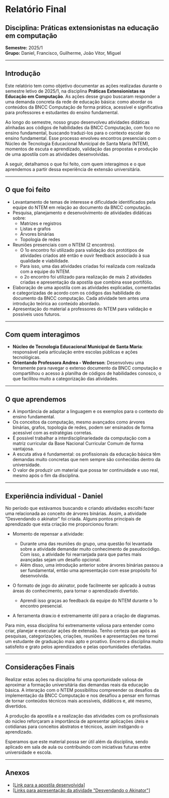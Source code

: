 # Relatório Final

## Disciplina: Práticas extensionistas na educação em computação 
**Semestre:** 2025/1  
**Grupo:** Daniel, Francisco, Guilherme, João Vitor, Miguel

---

## Introdução

Este relatório tem como objetivo documentar as ações realizadas durante o semestre
letivo de 2025/1, na disciplina **Práticas Extensionistas na Educação em Computação**.
As ações desse grupo buscaram responder a uma demanda concreta da rede de educação básica: 
como abordar os conteúdos da BNCC Computação de forma prática, acessível e significativa para 
professores e estudantes do ensino fundamental.

Ao longo do semestre, nosso grupo desenvolveu atividades didáticas alinhadas aos códigos de habilidades da 
BNCC Computação, com foco no ensino fundamental, buscando traduzi-los
para o contexto escolar do ensino fundamental. Esse processo envolveu encontros presenciais com o Núcleo de Tecnologia Educacional Municipal de Santa Maria (NTEM), momentos de escuta e aprendizado, validação das propostas e produção de uma apostila com as atividades desenvolvidas.

A seguir, detalhamos o que foi feito, com quem interagimos e o que aprendemos a partir dessa experiência de extensão universitária.

---

## O que foi feito

- Levantamento de temas de interesse e dificuldade identificados pela equipe do NTEM em relação ao documento da BNCC computação. 
- Pesquisa, planejamento e desenvolvimento de atividades didáticas sobre:
  - Matrizes e registros
  - Listas e grafos
  - Árvores binárias
  - Topologia de redes
- Reuniões presenciais com o NTEM (2 encontros).
  - O 1o encontro foi utilizado para validação dos protótipos de atividades criados até então e ouvir feedback associado à sua qualidade e viabilidade.
  - Para isso, uma das atividades criadas foi realizada com realizada com a equipe do NTEM.
  - o 2o encontro foi utilizado para realização de mais 2 atividades criadas e apresentação da apostila que combina esse portifólio.
- Elaboração de uma apostila com as atividades explicadas, comentadas e categorizadas de acordo com os códigos das habilidade do documento da BNCC computação.
Cada atividade tem antes uma introdução teórica ao conteúdo abordado.
- Apresentação do material a professores do NTEM para validação e possíveis usos futuros.

---

## Com quem interagimos

- **Núcleo de Tecnologia Educacional Municipal de Santa Maria**: responsável pela articulação entre escolas públicas e ações tecnológicas.
- **Orientando Professora Andrea - Wederson**: Desenvolveu uma ferramente para navegar o extenso documento da BNCC computação e compartilhou o acesso à planilha de códigos de habilidades conosco, o que facilitou muito a categorização das atividades.


---


## O que aprendemos

- A importância de adaptar a linguagem e os exemplos para o contexto do ensino fundamental.
- Os conceitos da computação, mesmo avançados como árvores binárias, grafos, topologia de redes, podem ser ensinados de forma acessível com as estratégias corretas.
- É possível trabalhar a interdisciplinariedade da computação com a matriz curricular da Base Nacional Curricular Comum de forma vantajosa.
- A escuta ativa é fundamental: os profissionais da educação básica têm demandas muito concretas que nem sempre são conhecidas dentro da universidade.
- O valor de produzir um material que possa ter continuidade e uso real, mesmo após o fim da disciplina.

---

## Experiência individual - Daniel

No período que estávamos buscando e criando atividades escolhi fazer uma relacionada ao conceito de árvores binárias.
Assim, a atividade "Desvendando o akinator" foi criada. Alguns pontos principais de aprendizado que esta criação me
proporcionou foram:

- Momento de repensar a atividade:
  - Durante uma das reuniões do grupo, uma questão foi levantada sobre a atividade demandar muito conhecimento de pseudocódigo. Com isso, a atividade foi rearranjada para que partes mais avançadas sejam um desafio opcional.
  - Além disso, uma introdução anterior sobre árvores binárias passou a ser fundamental, então uma apresentação com esse propósito foi desenvolvida.
  
- O formato de jogo do akinator, pode facilmente ser aplicado à outras áreas do conhecimento, para tornar o aprendizado divertido.
  - Aprendi isso graças ao feedback da equipe do NTEM durante o 1o encontro presencial.

- A ferramenta draw.io é extremamente útil para a criação de diagramas.

Para mim, essa disciplina foi extremamente valiosa para entender como criar, planejar e executar ações de extensão.
Tenho certeza que após as pesquisas, categorizações, criações, reuniões e apresentações me tornei um estudante
de graduação mais apto e proativo.
Encerro a disciplina muito satisfeito e grato pelos aprendizados e pelas oportunidades ofertadas.
  
---


## Considerações Finais

Realizar estas ações na disciplina foi uma oportunidade valiosa de aproximar a formação universitária das demandas reais da educação básica.
A interação com o NTEM possibilitou compreender os desafios da implementação da BNCC Computação e nos desafiou a pensar em formas de tornar 
conteúdos técnicos mais acessíveis, didáticos e, até mesmo, divertidos.

A produção da apostila e a realização das atividades com os profissionais do núcleo reforçaram a importância de apresentar aplicações úteis e cotidianas para conceitos 
abstratos e técnicos, assim instigando o aprendizado.

Esperamos que este material possa ser útil além da disciplina, sendo aplicado em sala de aula ou contribuindo com iniciativas futuras entre universidade e escola.


---

## Anexos

- [[Link para a apostila desenvolvida](https://drive.google.com/file/d/12_lAvPoq6mV_Kwd6CjZF8DZUVk4I0e23/view?usp=sharing)] 
- [[Links para apresentação da atividade "Desvendando o Akinator"](https://drive.google.com/file/d/1WqtFcO_h_YyHb67gzQNK6TrJsKrA63RZ/view?usp=sharing)] 

